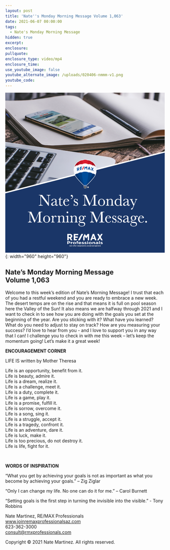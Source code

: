 ```yaml
---
layout: post
title: 'Nate''s Monday Morning Message Volume 1,063'
date: 2021-06-07 00:00:00
tags:
  - Nate's Monday Morning Message
hidden: true
excerpt:
enclosure:
pullquote:
enclosure_type: video/mp4
enclosure_time:
use_youtube_image: false
youtube_alternate_image: /uploads/020406-nmmm-v1.png
youtube_code:
---
```

![](/uploads/020406-nmmm-v1-1.png){: width="960" height="960"}

## **Nate’s Monday Morning Message<br>Volume 1,063**

Welcome to this week’s edition of Nate’s Morning Message\! I trust that each of you had a restful weekend and you are ready to embrace a new week. The desert temps are on the rise and that means it is full on pool season here the Valley of the Sun\! It also means we are halfway through 2021 and I want to check in to see how you are doing with the goals you set at the beginning of the year. Are you sticking with it? What have you learned? What do you need to adjust to stay on track? How are you measuring your success? I’d love to hear from you - and I love to support you in any way that I can\! I challenge you to check in with me this week – let’s keep the momentum going\! Let’s make it a great week\!

**ENCOURAGEMENT CORNER**

LIFE IS written by Mother Theresa&nbsp;

Life is an opportunity, benefit from it.&nbsp;<br>Life is beauty, admire it.&nbsp;<br>Life is a dream, realize it.&nbsp;<br>Life is a challenge, meet it.&nbsp;<br>Life is a duty, complete it.&nbsp;<br>Life is a game, play it.&nbsp;<br>Life is a promise, fulfill it.&nbsp;<br>Life is sorrow, overcome it.&nbsp;<br>Life is a song, sing it.&nbsp;<br>Life is a struggle, accept it.&nbsp;<br>Life is a tragedy, confront it.&nbsp;<br>Life is an adventure, dare it.&nbsp;<br>Life is luck, make it.&nbsp;<br>Life is too precious, do not destroy it.&nbsp;<br>Life is life, fight for it.&nbsp;

&nbsp;

**WORDS OF INSPIRATION**

“What you get by achieving your goals is not as important as what you become by achieving your goals.” – Zig Ziglar

“Only I can change my life. No one can do it for me.” – Carol Burnett

“Setting goals is the first step in turning the invisible into the visible.” - Tony Robbins

Nate Martinez, RE/MAX Professionals<br>www.joinremaxprofessionalsaz.com<br>623-362-3000<br>consult@rmxprofessionals.com

Copyright &copy; 2021 Nate Martinez. All rights reserved.
